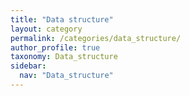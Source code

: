 ```yaml
---
title: "Data structure"
layout: category
permalink: /categories/data_structure/
author_profile: true
taxonomy: Data_structure
sidebar:
  nav: "Data_structure"
---
```

